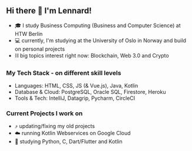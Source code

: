 ## Hi there 👋 I'm Lennard!

- 🎓 I study Business Computing (Business and Computer Science) at HTW Berlin
- 💻 currently, I'm studying at the University of Oslo in Norway and build on personal projects
- ⛓️ big topics interest right now: Blockchain, Web 3.0 and Crypto

### My Tech Stack - on different skill levels
- Languages: HTML, CSS, JS (& Vue.js), Java, Kotlin 
- Database & Cloud: PostgreSQL, Oracle SQL, Firestore, Heroku
- Tools & Tech: IntelliJ, Datagrip, Pycharm, CircleCI

### Current Projects I work on
- ⤴️ updating/fixing my old projects
- ☁️ running Kotlin Webservices on Google Cloud
- 📖 studying Python, C, Dart/Flutter and Kotlin
